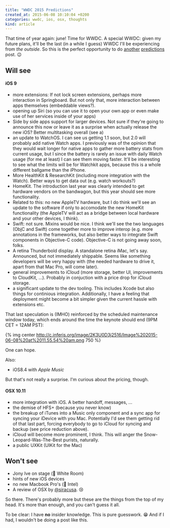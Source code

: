 ```yaml
---
title: "WWDC 2015 Predictions"
created_at: 2015-06-08 10:10:04 +0200
categories: wwdc, ios, osx, thoughts
kind: article
---
```


That time of year again: june! Time for WWDC. A special WWDC: given my future plans, it'll be the last (in a while I guess) WWDC I'll be experiencing from *the outside*. So this is the perfect opportunity to do [another](/blog/2013/06/08/wwdc-predictions/) [predictions](/blog/2014/05/29/wwdc-14/) post. 😉

## Will see

#### iOS 9

* more extensions: If not lock screen extensions, perhaps more interaction in Springboard. But not only that, more interaction between apps themselves (embeddable views?).
* opening up Siri (so you can use it to open your own app or even make use of her services inside of your apps)
* Side by side apps support for larger devices. Not sure if they're going to announce this now or leave it as a surprise when actually release the new iOS? Better multitasking overall (see a)
* an update to WatchOS. I can see us getting 1.1 soon, but 2.0 will probably add native Watch apps. I previously was of the opinion that they would wait longer for native apps to gather more battery stats from current usage, but I since the battery is rarely an issue with daily Watch usage (for me at least) I can see them moving faster. It'll be interesting to see what the limits will be for Watchkit apps, because this is a whole different ballgame than the iPhone.
* More HealthKit & ResearchKit (including more integration with the Watch). Better ways to get data out (e.g. watch workouts?)
* HomeKit. The introduction last year was clearly intended to get hardware vendors on the bandwagon, but this year should see more functionality.
* Related to this: no new AppleTV hardware, but I do think we'll see an update to the software if only to accomodate the new HomeKit functionality (the AppleTV will act as a bridge between local hardware and your other devices, I think).
* Swift: not sure. Mixins would be nice. I think we'll see the two languages (ObjC and Swift) come together more to improve interop (e.g. more annotations in the frameworks, but also better ways to integrate Swift components in Objective-C code). Objective-C is not going away soon, folks.
* A retina Thunderbold display. A standalone retina iMac, let's say. Announced, but not immediately shippable. Seems like something developers will be very happy with (the needed hardware to drive it, apart from that Mac Pro, will come later).
* general improvements to iCloud (more storage, better UI, improvements to CloudKit, ...). Probably in conjuction with a price drop for iCloud storage.
* a significant update to the dev tooling. This includes Xcode but also things for continious integration. Additionally, I have a feeling that deployment might become a bit simpler given the current hassle with extensions etc.

That last speculation is (IMHO) reinforced by the scheduled maintenance window today, which ends around the time the keynote should end (9PM CET = 12AM PST):

{% img center http://c.inferis.org/image/2K3U0D3j2516/Image%202015-06-08%20at%2011.55.54%20am.png 750 %}

One can hope.

Also:

* iOS8.4 with *Apple Music*

But that's not really a surprise. I'm curious about the pricing, though.

#### OSX 10.11

* more integration with iOS. A better handoff, messages, ...
* the demise of HFS+ (because you never know)
* the breakup of iTunes into a Music only component and a sync app for syncing your iDevice with you Mac. Potentially I'd see them getting rid of that last part, forcing everybody to go to iCloud for syncing and backup (see price reduction above).
* iCloud will become more prominent, I think. This will anger the Snow-Leopard-Was-The-Best purists, naturally.
* a public UXKit (UIKit for the Mac)

## Won't see

* Jony Ive on stage (👋 White Room)
* hints of new iOS devices
* no new Macbook Pro's (👋 Intel)
* A review of OSX by [@siracusa](https://twitter.com/siracusa). 😢

So there. There's probably more but these are the things from the top of my head. It's more than enough, and you can't guess it all.

To be clear: I have **no** insider knowledge. This is pure guesswork. 😁 And if I had, I wouldn't be doing a post like this.
